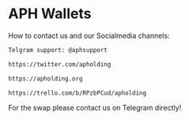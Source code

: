 # APH Wallets

How to contact us and our Socialmedia channels:



```bash
Telgram support: @aphsupport
```
```bash
https://twitter.com/apholding
```
```bash
https://apholding.org
```
```bash
https://trello.com/b/RPzbPCud/apholding
```

For the swap please contact us on Telegram directly! 
